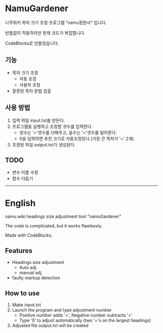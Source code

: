 # NamuGardener
나무위키 목차 크기 조정 프로그램 "namu정원사" 입니다.

빈틈없이 작동하지만 현재 코드가 복잡합니다.

CodeBlocks로 만들었습니다.

## 기능
* 목차 크기 조정
  * 자동 조정
  * 사용자 조정
* 잘못된 목차 문법 검출

## 사용 방법
1. 입력 파일 input.txt를 만든다.
2. 프로그램을 실행하고 조정할 갯수를 입력한다.
   * 양수는 '='갯수를 더해주고, 음수는 '='갯수를 덜어준다.
   * 0을 입력하면 추천 크기로 자동조정된다.(가장 큰 목차가 '=' 2개)
3. 조정된 파일 output.txt가 생성된다.

## TODO
* 변수 이름 수정
* 함수 다듬기

----------------------------------------------------------------
# English
namu.wiki headings size adjustment tool "namuGardener"

The code is complicated, but it works flawlessly.

Made with CodeBlocks.


## Features
* Headings size adjustment
  * Auto adj.
  * manual adj.
* faulty markup detection

## How to use
1. Make input.txt
2. Launch the program and type adjustment number
   * Positive number adds '=', Negative number subtracts '='
   * Type '0' to adjust automatically (two '='s on the largest headings)
3. Adjusted file output.txt will be created
